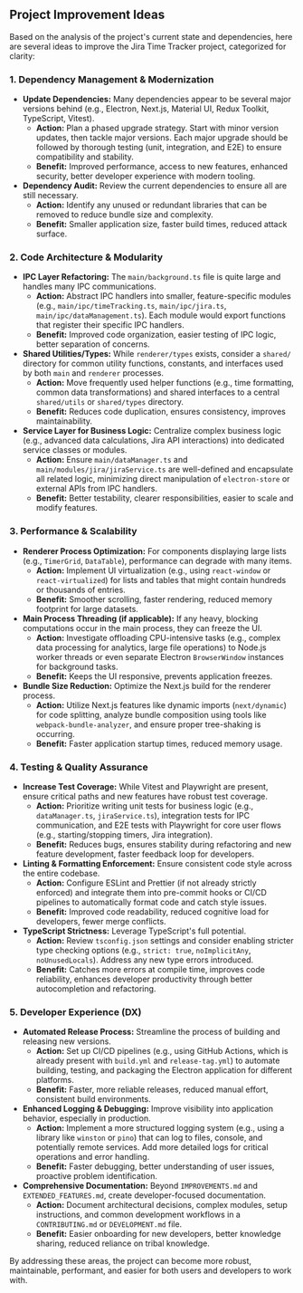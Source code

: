 ## Project Improvement Ideas

Based on the analysis of the project's current state and dependencies, here are several ideas to improve the Jira Time Tracker project, categorized for clarity:

### 1. Dependency Management & Modernization

*   **Update Dependencies:** Many dependencies appear to be several major versions behind (e.g., Electron, Next.js, Material UI, Redux Toolkit, TypeScript, Vitest).
    *   **Action:** Plan a phased upgrade strategy. Start with minor version updates, then tackle major versions. Each major upgrade should be followed by thorough testing (unit, integration, and E2E) to ensure compatibility and stability.
    *   **Benefit:** Improved performance, access to new features, enhanced security, better developer experience with modern tooling.
*   **Dependency Audit:** Review the current dependencies to ensure all are still necessary.
    *   **Action:** Identify any unused or redundant libraries that can be removed to reduce bundle size and complexity.
    *   **Benefit:** Smaller application size, faster build times, reduced attack surface.

### 2. Code Architecture & Modularity

*   **IPC Layer Refactoring:** The `main/background.ts` file is quite large and handles many IPC communications.
    *   **Action:** Abstract IPC handlers into smaller, feature-specific modules (e.g., `main/ipc/timeTracking.ts`, `main/ipc/jira.ts`, `main/ipc/dataManagement.ts`). Each module would export functions that register their specific IPC handlers.
    *   **Benefit:** Improved code organization, easier testing of IPC logic, better separation of concerns.
*   **Shared Utilities/Types:** While `renderer/types` exists, consider a `shared/` directory for common utility functions, constants, and interfaces used by both `main` and `renderer` processes.
    *   **Action:** Move frequently used helper functions (e.g., time formatting, common data transformations) and shared interfaces to a central `shared/utils` or `shared/types` directory.
    *   **Benefit:** Reduces code duplication, ensures consistency, improves maintainability.
*   **Service Layer for Business Logic:** Centralize complex business logic (e.g., advanced data calculations, Jira API interactions) into dedicated service classes or modules.
    *   **Action:** Ensure `main/dataManager.ts` and `main/modules/jira/jiraService.ts` are well-defined and encapsulate all related logic, minimizing direct manipulation of `electron-store` or external APIs from IPC handlers.
    *   **Benefit:** Better testability, clearer responsibilities, easier to scale and modify features.

### 3. Performance & Scalability

*   **Renderer Process Optimization:** For components displaying large lists (e.g., `TimerGrid`, `DataTable`), performance can degrade with many items.
    *   **Action:** Implement UI virtualization (e.g., using `react-window` or `react-virtualized`) for lists and tables that might contain hundreds or thousands of entries.
    *   **Benefit:** Smoother scrolling, faster rendering, reduced memory footprint for large datasets.
*   **Main Process Threading (if applicable):** If any heavy, blocking computations occur in the main process, they can freeze the UI.
    *   **Action:** Investigate offloading CPU-intensive tasks (e.g., complex data processing for analytics, large file operations) to Node.js worker threads or even separate Electron `BrowserWindow` instances for background tasks.
    *   **Benefit:** Keeps the UI responsive, prevents application freezes.
*   **Bundle Size Reduction:** Optimize the Next.js build for the renderer process.
    *   **Action:** Utilize Next.js features like dynamic imports (`next/dynamic`) for code splitting, analyze bundle composition using tools like `webpack-bundle-analyzer`, and ensure proper tree-shaking is occurring.
    *   **Benefit:** Faster application startup times, reduced memory usage.

### 4. Testing & Quality Assurance

*   **Increase Test Coverage:** While Vitest and Playwright are present, ensure critical paths and new features have robust test coverage.
    *   **Action:** Prioritize writing unit tests for business logic (e.g., `dataManager.ts`, `jiraService.ts`), integration tests for IPC communication, and E2E tests with Playwright for core user flows (e.g., starting/stopping timers, Jira integration).
    *   **Benefit:** Reduces bugs, ensures stability during refactoring and new feature development, faster feedback loop for developers.
*   **Linting & Formatting Enforcement:** Ensure consistent code style across the entire codebase.
    *   **Action:** Configure ESLint and Prettier (if not already strictly enforced) and integrate them into pre-commit hooks or CI/CD pipelines to automatically format code and catch style issues.
    *   **Benefit:** Improved code readability, reduced cognitive load for developers, fewer merge conflicts.
*   **TypeScript Strictness:** Leverage TypeScript's full potential.
    *   **Action:** Review `tsconfig.json` settings and consider enabling stricter type checking options (e.g., `strict: true`, `noImplicitAny`, `noUnusedLocals`). Address any new type errors introduced.
    *   **Benefit:** Catches more errors at compile time, improves code reliability, enhances developer productivity through better autocompletion and refactoring.

### 5. Developer Experience (DX)

*   **Automated Release Process:** Streamline the process of building and releasing new versions.
    *   **Action:** Set up CI/CD pipelines (e.g., using GitHub Actions, which is already present with `build.yml` and `release-tag.yml`) to automate building, testing, and packaging the Electron application for different platforms.
    *   **Benefit:** Faster, more reliable releases, reduced manual effort, consistent build environments.
*   **Enhanced Logging & Debugging:** Improve visibility into application behavior, especially in production.
    *   **Action:** Implement a more structured logging system (e.g., using a library like `winston` or `pino`) that can log to files, console, and potentially remote services. Add more detailed logs for critical operations and error handling.
    *   **Benefit:** Faster debugging, better understanding of user issues, proactive problem identification.
*   **Comprehensive Documentation:** Beyond `IMPROVEMENTS.md` and `EXTENDED_FEATURES.md`, create developer-focused documentation.
    *   **Action:** Document architectural decisions, complex modules, setup instructions, and common development workflows in a `CONTRIBUTING.md` or `DEVELOPMENT.md` file.
    *   **Benefit:** Easier onboarding for new developers, better knowledge sharing, reduced reliance on tribal knowledge.

By addressing these areas, the project can become more robust, maintainable, performant, and easier for both users and developers to work with.

